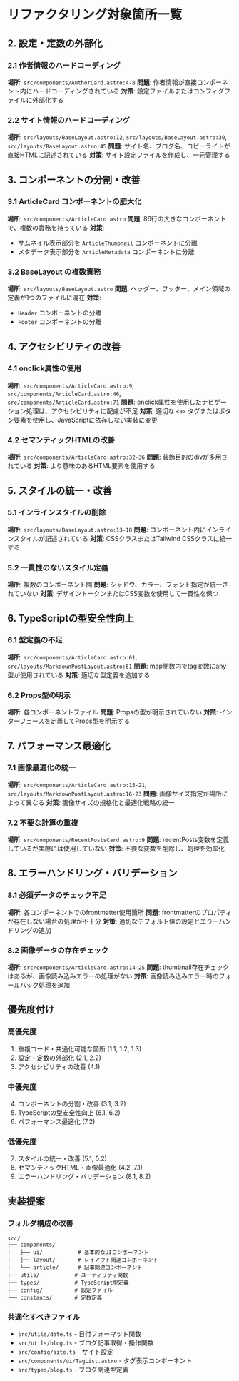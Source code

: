 # リファクタリング対象箇所一覧

## 2. 設定・定数の外部化

### 2.1 作者情報のハードコーディング
**場所**: `src/components/AuthorCard.astro:4-8`
**問題**: 作者情報が直接コンポーネント内にハードコーディングされている
**対策**: 設定ファイルまたはコンフィグファイルに外部化する

### 2.2 サイト情報のハードコーディング
**場所**: `src/layouts/BaseLayout.astro:12`, `src/layouts/BaseLayout.astro:30`, `src/layouts/BaseLayout.astro:45`
**問題**: サイト名、ブログ名、コピーライトが直接HTMLに記述されている
**対策**: サイト設定ファイルを作成し、一元管理する

## 3. コンポーネントの分割・改善

### 3.1 ArticleCard コンポーネントの肥大化
**場所**: `src/components/ArticleCard.astro`
**問題**: 86行の大きなコンポーネントで、複数の責務を持っている
**対策**: 
- サムネイル表示部分を `ArticleThumbnail` コンポーネントに分離
- メタデータ表示部分を `ArticleMetadata` コンポーネントに分離

### 3.2 BaseLayout の複数責務
**場所**: `src/layouts/BaseLayout.astro`
**問題**: ヘッダー、フッター、メイン領域の定義が1つのファイルに混在
**対策**: 
- `Header` コンポーネントの分離
- `Footer` コンポーネントの分離

## 4. アクセシビリティの改善

### 4.1 onclick属性の使用
**場所**: `src/components/ArticleCard.astro:9`, `src/components/ArticleCard.astro:46`, `src/components/ArticleCard.astro:71`
**問題**: onclick属性を使用したナビゲーション処理は、アクセシビリティに配慮が不足
**対策**: 適切な `<a>` タグまたはボタン要素を使用し、JavaScriptに依存しない実装に変更

### 4.2 セマンティックHTMLの改善
**場所**: `src/components/ArticleCard.astro:32-36`
**問題**: 装飾目的のdivが多用されている
**対策**: より意味のあるHTML要素を使用する

## 5. スタイルの統一・改善

### 5.1 インラインスタイルの削除
**場所**: `src/layouts/BaseLayout.astro:13-18`
**問題**: コンポーネント内にインラインスタイルが記述されている
**対策**: CSSクラスまたはTailwind CSSクラスに統一する

### 5.2 一貫性のないスタイル定義
**場所**: 複数のコンポーネント間
**問題**: シャドウ、カラー、フォント指定が統一されていない
**対策**: デザイントークンまたはCSS変数を使用して一貫性を保つ

## 6. TypeScriptの型安全性向上

### 6.1 型定義の不足
**場所**: `src/components/ArticleCard.astro:61`, `src/layouts/MarkdownPostLayout.astro:61`
**問題**: map関数内でtag変数にany型が使用されている
**対策**: 適切な型定義を追加する

### 6.2 Props型の明示
**場所**: 各コンポーネントファイル
**問題**: Propsの型が明示されていない
**対策**: インターフェースを定義してProps型を明示する

## 7. パフォーマンス最適化

### 7.1 画像最適化の統一
**場所**: `src/components/ArticleCard.astro:15-21`, `src/layouts/MarkdownPostLayout.astro:16-23`
**問題**: 画像サイズ指定が場所によって異なる
**対策**: 画像サイズの規格化と最適化戦略の統一

### 7.2 不要な計算の重複
**場所**: `src/components/RecentPostsCard.astro:9`
**問題**: recentPosts変数を定義しているが実際には使用していない
**対策**: 不要な変数を削除し、処理を効率化

## 8. エラーハンドリング・バリデーション

### 8.1 必須データのチェック不足
**場所**: 各コンポーネントでのfrontmatter使用箇所
**問題**: frontmatterのプロパティが存在しない場合の処理が不十分
**対策**: 適切なデフォルト値の設定とエラーハンドリングの追加

### 8.2 画像データの存在チェック
**場所**: `src/components/ArticleCard.astro:14-25`
**問題**: thumbnail存在チェックはあるが、画像読み込みエラーの処理がない
**対策**: 画像読み込みエラー時のフォールバック処理を追加

## 優先度付け

### 高優先度
1. 重複コード・共通化可能な箇所 (1.1, 1.2, 1.3)
2. 設定・定数の外部化 (2.1, 2.2)
3. アクセシビリティの改善 (4.1)

### 中優先度
4. コンポーネントの分割・改善 (3.1, 3.2)
5. TypeScriptの型安全性向上 (6.1, 6.2)
6. パフォーマンス最適化 (7.2)

### 低優先度
7. スタイルの統一・改善 (5.1, 5.2)
8. セマンティックHTML・画像最適化 (4.2, 7.1)
9. エラーハンドリング・バリデーション (8.1, 8.2)

## 実装提案

### フォルダ構成の改善
```
src/
├── components/
│   ├── ui/           # 基本的なUIコンポーネント
│   ├── layout/       # レイアウト関連コンポーネント
│   └── article/      # 記事関連コンポーネント
├── utils/           # ユーティリティ関数
├── types/           # TypeScript型定義
├── config/          # 設定ファイル
└── constants/       # 定数定義
```

### 共通化すべきファイル
- `src/utils/date.ts` - 日付フォーマット関数
- `src/utils/blog.ts` - ブログ記事取得・操作関数
- `src/config/site.ts` - サイト設定
- `src/components/ui/TagList.astro` - タグ表示コンポーネント
- `src/types/blog.ts` - ブログ関連型定義
